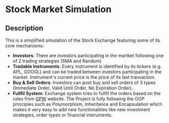 # Stock Market Simulation

## Description

This is a simplified simulation of the Stock Exchange featuring some of its core mechanisms:
- **Investors**: There are investors participating in the martket following one of 2 trading strategies (SMA and Random)
- **Tradable Instruments**: Every instrument is identified by its tickers (e.g. APL, GOOGL) and can be traded between investors participating in the market. Instrument's current price is the price of its last transaction.
- **Buy & Sell Orders**: Investors can post buy and sell orders of 3 types (Immediate Order, Valid Until Order, No Expiration Order).
- **Fullfil System**: Exchange system tries to fullfil the orders based on the rules from [GPW](https://www.gpw.pl/pub/images/prezentacje/system_obrotu.pdf) website.
The Project is fully following the OOP principles such as Polymorphism, Inheritance and Encapsulation which makes it very easy to add new functionalities like new investment strategies, order types or financial instruments. 
